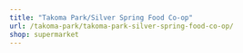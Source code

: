 ```yaml
---
title: "Takoma Park/Silver Spring Food Co-op"
url: /takoma-park/takoma-park-silver-spring-food-co-op/
shop: supermarket
---
```

